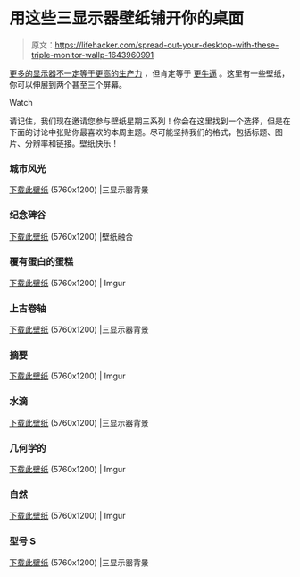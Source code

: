 # 用这些三显示器壁纸铺开你的桌面

> 原文：<https://lifehacker.com/spread-out-your-desktop-with-these-triple-monitor-wallp-1643960991>

[更多的显示器不一定等于更高的生产力](http://lifehacker.com/seven-productivity-myths-debunked-by-science-and-comm-5965826) ，但肯定等于 [更牛逼](https://lifehacker.com/make-the-most-of-your-multiple-monitors-in-windows-5526025) 。这里有一些壁纸，你可以伸展到两个甚至三个屏幕。

Watch

请记住，我们现在邀请您参与壁纸星期三系列！你会在这里找到一个选择，但是在下面的讨论中张贴你最喜欢的本周主题。尽可能坚持我们的格式，包括标题、图片、分辨率和链接。壁纸快乐！

### 城市风光

[下载此壁纸](http://www.triplemonitorbackgrounds.com/industrial/cityscape-2.jpg.php) (5760x1200) |三显示器背景

### 纪念碑谷

[下载此壁纸](http://www.wallpaperfusion.com/Image/monument-valley/18012/) (5760x1200) |壁纸融合

### 覆有蛋白的蛋糕

[下载此壁纸](http://i.imgur.com/9ADFZpK.jpg) (5760x1200) | Imgur

### 上古卷轴

[下载此壁纸](http://www.triplemonitorbackgrounds.com/gaming/skyrim-3.jpg.php) (5760x1200) |三显示器背景

### 摘要

[下载此壁纸](http://i.imgur.com/UOZhHY0.jpg) (5760x1200) | Imgur

### 水滴

[下载此壁纸](http://www.triplemonitorbackgrounds.com/nature/drops.jpg.php) (5760x1200) |三显示器背景

### 几何学的

[下载此壁纸](http://i.imgur.com/2C3Hnw5.jpg) (5760x1200) | Imgur

### 自然

[下载此壁纸](http://i.imgur.com/zADYc8x.jpg) (5760x1200) | Imgur

### 型号 S

[下载此壁纸](http://www.triplemonitorbackgrounds.com/computers/teslamodels-3.jpg.php) (5760x1200) |三显示器背景